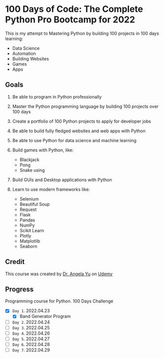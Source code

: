 # 100 Days of Code: The Complete Python Pro Bootcamp for 2022

This is my attempt to Mastering Python by building 100 projects in 100 days learning:

- Data Science
- Automation
- Building Websites
- Games
- Apps
    
## Goals

1. Be able to program in Python professionally
2. Master the Python programming language by building 100 projects over 100 days
3. Create a portfolio of 100 Python projects to apply for developer jobs
4. Be able to build fully fledged websites and web apps with Python
5. Be able to use Python for data science and machine learning
6. Build games with Python, like: 

    - Blackjack
    - Pong
    - Snake using
    
7. Build GUIs and Desktop applications with Python
8. Learn to use modern frameworks like:
    
    - Selenium
    - Beautiful Soup
    - Request
    - Flask
    - Pandas
    - NumPy
    - Scikit Learn
    - Plotly
    - Matplotlib
    - Seaborn

## Credit

This course was created by [Dr. Angela Yu](https://www.udemy.com/course/100-days-of-code/#instructor-1) on [Udemy](https://www.udemy.com/course/100-days-of-code/)


## Progress

Programming course for Python. 100 Days Challenge

-   [x] `Day 1`. 2022.04.23
    -   [x] Band Generator Program
-   [ ] `Day 2`. 2022.04.24
-   [ ] `Day 3`. 2022.04.25
-   [ ] `Day 4`. 2022.04.26
-   [ ] `Day 5`. 2022.04.27
-   [ ] `Day 6`. 2022.04.28
-   [ ] `Day 7`. 2022.04.29
